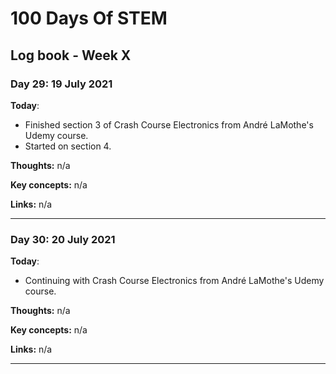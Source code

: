 # 100 Days Of STEM

## Log book - Week X

### Day 29: 19 July 2021

**Today**: 

* Finished section 3 of Crash Course Electronics from André LaMothe's Udemy course.
* Started on section 4.

**Thoughts:** n/a

**Key concepts:** n/a

**Links:** n/a

---

### Day 30: 20 July 2021

**Today**: 

* Continuing with Crash Course Electronics from André LaMothe's Udemy course.

**Thoughts:** n/a

**Key concepts:** n/a

**Links:** n/a

---

